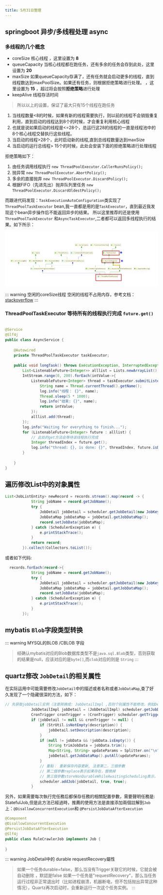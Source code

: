 ```yaml
---
title: 5月31日整理
---
```


## springboot 异步/多线程处理 async

### 多线程的几个概念

- coreSize 核心线程 ，这里设置为 **8** 
- queueCapacity 当核心线程都在跑任务，还有多余的任务会存到此处，这里设置为 **20** 
- maxSize 如果queueCapacity存满了，还有任务就会启动更多的线程，直到线程数达到maxPoolSize。如果还有任务，则根据拒绝策略进行处理。
，这里设置为 **15** ，超过将会按照**拒绝策略**进行处理
- keepAlive 线程存活时间

> 所以以上的设置，保证了最大只有15个线程在跑任务
1. 当线程数量<8的时候，如果有新的线程需要执行，则以前的线程不会销毁重复利用，直到启动的线程达到8个的时候，才会重复利用核心线程
2. 也就是说如果启动的线程是<=28个，总运行这28的线程的一直是线程池中的8个核心线程交替执行这些线程。
1. 当启动的线程>28个，此时启动新的线程,直到总线程数量达到maxSize
2. 当启动的运行总线程> 15个的时候，此处会安装下面的拒绝策略进行处理线程

拒绝策略如下：

1. 由任务调用线程执行   `new ThreadPoolExecutor.CallerRunsPolicy();`
2. 抛异常    `new ThreadPoolExecutor.AbortPolicy();`
3. 多余的直接抛弃   `new ThreadPoolExecutor.DiscardPolicy();`
4. 根据FIFO（先进先出）抛弃队列里任务  `new ThreadPoolExecutor.DiscardOldestPolicy();`

而跟进代码发现：`TaskExecutionAutoConfiguration`类实现了`ThreadPoolTaskExecutor` bean,我一直都是用的是`TaskExecutor`，直到最近我发现这个bean异步操作后不能返回异步的结果。
所以这里推荐的还是使用`ThreadPoolTaskExecutor` 和`AsyncTaskExecutor`,二者都可以返回多线程执行的结果。如下所示：

![async task](./img/async-task.png)


::: warning 空闲的coreSize线程
空闲的线程不占用内存，参考文档：[stackoverflow](https://stackoverflow.com/questions/43795545/is-idle-thread-taking-cpu-execute-time-in-java-executors)
:::


### ThreadPoolTaskExecutor 等待所有的线程执行完成 `future.get()`

```java

@Service
@Slf4j
public class AsyncService {

    @Autowired
    private ThreadPoolTaskExecutor taskExecutor;

    public void longTask() throws ExecutionException, InterruptedException {
        List<ListenableFuture<Integer>> alllist = Lists.newArrayList();
        IntStream.range(0, 200).forEach(intValue->{
            ListenableFuture<Integer> thread = taskExecutor.submitListenable(() -> {
                String name = Thread.currentThread().getName();
                log.info("线程： {}", name);
                Thread.sleep(5 * 1000);
                log.info("结束: {}", name);
                return intValue;
            });
            alllist.add(thread);
        });
        log.info("Waiting for everything to finish...");
        for (ListenableFuture<Integer> future : alllist) {
            // 此处的get方法会等待该线程执行完成
            Integer threadIndex = future.get();
            log.info("thread: {}, is done: {}", threadIndex, future.isDone());
        }

    }
}

```

## 遍历修改List中的对象属性

```java
List<JobListEntity> newRecord = records.stream().map(record -> {
            String jobName = record.getJobName();
            try {
                JobDetail jobDetail = scheduler.getJobDetail(new JobKey(jobName, jobName));
                JobDataMap jobDataMap = jobDetail.getJobDataMap();
                record.setJobData(jobDataMap);
            } catch (SchedulerException e) {
                e.printStackTrace();
            }
            return record;
        }).collect(Collectors.toList());
```

或者如下代码:

```java
  records.forEach(record->{
            String jobName = record.getJobName();
            try {
                JobDetail jobDetail = scheduler.getJobDetail(new JobKey(jobName, jobName));
                JobDataMap jobDataMap = jobDetail.getJobDataMap();
                record.setJobData(jobDataMap);
            } catch (SchedulerException e) {
                e.printStackTrace();
            }
        });
```

## mybatis `Blob`字段类型转换

::: warning MYSQL的BLOB /CBLOB 字段
> 经确认mybatis对应的Blob数据库类型不是`java.sql.Blob`类型，否则获取的结果是null，应该对应的是`byte[]`,而`clob`对应的则是 `String`
::: 


## quartz修改 `JobDetail`的相关属性

在实际运用中可能需要修改`JobDetail`中的描述或者名称或者`JobDataMap`,查了好久发现了一个隐藏很深的方法，如下：

```java
// 先获取jobDetail实例（注意转换成: JobDetailImpl ,否则个别属性不能修改，例如Description)
            JobDetailImpl jobDetail = (JobDetailImpl) scheduler.getJobDetail(jobKey);
            CronTrigger cronTrigger = (CronTrigger) scheduler.getTrigger(triggerKey);
            if (jobDetail != null && cronTrigger != null) {
                if (StrUtil.isNotEmpty(description)) {
                    jobDetail.setDescription(description);
                }
                if (null != jobData && !jobData.isEmpty()) {
                    String trimJobData = jobData.trim();
                    Map<String, String> updateParams = Splitter.on("\n").withKeyValueSeparator("=").split(trimJobData);
                    jobDetail.getJobDataMap().putAll(updateParams);
                }
                // 重點： 重新保存内容更新, 注意第二，三個參數
                // 第二個參數replace表示如果存在，替換掉
                // 第三個參數storeNonDurableWhileAwaitingScheduling表示，參見下方說明,所以此處需要設置被true
                scheduler.addJob(jobDetail, true, true);
            }

```

另外，如果需要每次執行完任務后都保存任務的相關配置參數，需要聲明任務是: StatefulJob,但是此方法已經過時，推薦的使用方法是直接添加兩個註解到`Job`上：`@DisallowConcurrentExecution`和
`@PersistJobDataAfterExecution`

``` java
@Component
@DisallowConcurrentExecution
@PersistJobDataAfterExecution
@Slf4j
public class RuleCrawlerJob implements Job {

}
```

::: warning  JobDetail中的 durable requestRecovery屬性

>  如果一个任务durable=false，那么当没有Trigger关联它的时候，它就会被自动删除 ，默認是false
>  如果一个任务是"requestRecovery"，那么当任务运行过程非正常退出时（比如进程崩溃，机器断电，但不包括抛出异常这种情况），Quartz再次启动时，会重新运行一次这个任务实例。
:::